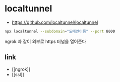# localtunnel

- https://github.com/localtunnel/localtunnel

```sh
npx localtunnel --subdomain="도메인이름" --port 8000
```

ngrok 과 같이 외부로 https 터널을 열어준다

## link
- [[ngrok]]
- [[ssl]]
